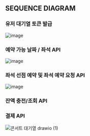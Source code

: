 

## SEQUENCE DIAGRAM 

### 유저 대기열 토큰 발급
![image](https://github.com/user-attachments/assets/1bb1ed81-370f-41cb-9170-99b2ce2de66a)


### 예약 가능 날짜 / 좌석 API 
![image](https://github.com/user-attachments/assets/0b50f34e-37ac-438a-abde-eb99e8a1bf42)



### 좌석 선점 예약 및 좌석 예약 요청 API
![image](https://github.com/user-attachments/assets/85d2a009-3887-4111-ad97-644067035b03)


### 잔액 충전/조회 API 

### 결제 API 

![콘서트 대기열 drawio (1)](https://github.com/user-attachments/assets/61b90036-650e-4314-8a0e-f9e3623b5ce2)

